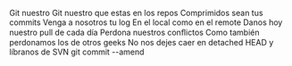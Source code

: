 Git nuestro
Git nuestro que estas en los repos
Comprimidos sean tus commits
Venga a nosotros tu log
En el local como en el remote
Danos hoy nuestro pull de cada día
Perdona nuestros conﬂictos
Como también perdonamos los de otros geeks
No nos dejes caer en detached HEAD
y líbranos de SVN
git commit --amend
